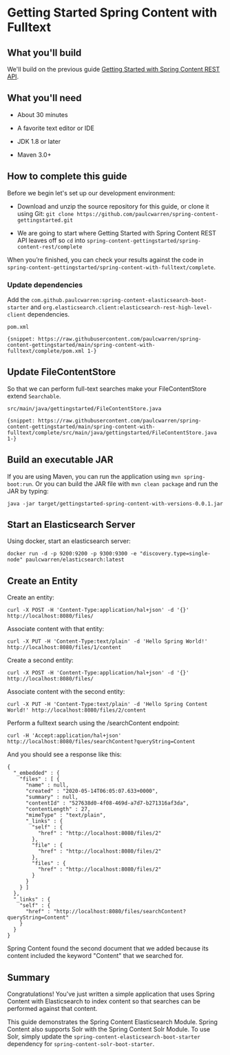# Getting Started Spring Content with Fulltext

## What you'll build

We'll build on the previous guide [Getting Started with Spring Content REST API](spring-content-rest-docs.md).

## What you'll need

- About 30 minutes

- A favorite text editor or IDE

- JDK 1.8 or later

- Maven 3.0+

## How to complete this guide

Before we begin let's set up our development environment:

- Download and unzip the source repository for this guide, or clone it
using Git: `git clone https://github.com/paulcwarren/spring-content-gettingstarted.git`

- We are going to start where Getting Started with Spring Content REST API leaves off so
 `cd` into `spring-content-gettingstarted/spring-content-rest/complete`

When you’re finished, you can check your results against the code in
`spring-content-gettingstarted/spring-content-with-fulltext/complete`.

### Update dependencies

Add the `com.github.paulcwarren:spring-content-elasticsearch-boot-starter` and `org.elasticsearch.client:elasticsearch-rest-high-level-client` dependencies.

`pom.xml`

```
{snippet: https://raw.githubusercontent.com/paulcwarren/spring-content-gettingstarted/main/spring-content-with-fulltext/complete/pom.xml 1-}
```

## Update FileContentStore

So that we can perform full-text searches make your FileContentStore extend `Searchable`.  

`src/main/java/gettingstarted/FileContentStore.java`

```
{snippet: https://raw.githubusercontent.com/paulcwarren/spring-content-gettingstarted/main/spring-content-with-fulltext/complete/src/main/java/gettingstarted/FileContentStore.java 1-}
```

## Build an executable JAR

If you are using Maven, you can run the application using `mvn spring-boot:run`.
Or you can build the JAR file with `mvn clean package` and run the JAR
by typing:

`java -jar target/gettingstarted-spring-content-with-versions-0.0.1.jar`

## Start an Elasticsearch Server

Using docker, start an elasticsearch server:

`docker run -d -p 9200:9200 -p 9300:9300 -e "discovery.type=single-node" paulcwarren/elasticsearch:latest`

## Create an Entity

Create an entity:

`curl -X POST -H 'Content-Type:application/hal+json' -d '{}' http://localhost:8080/files/`

Associate content with that entity:

`curl -X PUT -H 'Content-Type:text/plain' -d 'Hello Spring World!' http://localhost:8080/files/1/content`

Create a second entity:

`curl -X POST -H 'Content-Type:application/hal+json' -d '{}' http://localhost:8080/files/`

Associate content with the second entity:

`curl -X PUT -H 'Content-Type:text/plain' -d 'Hello Spring Content World!' http://localhost:8080/files/2/content`

Perform a fulltext search using the /searchContent endpoint:

`curl -H 'Accept:application/hal+json' http://localhost:8080/files/searchContent?queryString=Content`   

And you should see a response like this:

```
{
  "_embedded" : {
    "files" : [ {
      "name" : null,
      "created" : "2020-05-14T06:05:07.633+0000",
      "summary" : null,
      "contentId" : "527638d0-4f08-469d-a7d7-b271316af3da",
      "contentLength" : 27,
      "mimeType" : "text/plain",
      "_links" : {
        "self" : {
          "href" : "http://localhost:8080/files/2"
        },
        "file" : {
          "href" : "http://localhost:8080/files/2"
        },
        "files" : {
          "href" : "http://localhost:8080/files/2"
        }
      }
    } ]
  },
  "_links" : {
    "self" : {
      "href" : "http://localhost:8080/files/searchContent?queryString=Content"
    }
  }
}
```

Spring Content found the second document that we added because its content
included the keyword "Content" that we searched for.  

## Summary

Congratulations!  You've just written a simple application that uses Spring
Content with Elasticsearch to index content so that searches can be performed
against that content.

This guide demonstrates the Spring Content Elasticsearch Module.  Spring Content
also supports Solr with the Spring Content Solr Module.  To use Solr, simply
update the `spring-content-elasticsearch-boot-starter` dependency for
`spring-content-solr-boot-starter`.
